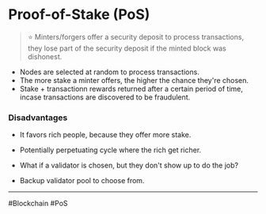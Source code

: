 # Proof-of-Stake (PoS)
> ⭐ Minters/forgers offer a security deposit to process transactions, they lose part of the security deposit if the minted block was dishonest.

- Nodes are selected at random to process transactions.
- The more stake a minter offers, the higher the chance they're chosen.
- Stake + transactionn rewards returned after a certain period of time, incase transactions are discovered to be fraudulent.

### Disadvantages
- It favors rich people, because they offer more stake.
- Potentially perpetuating cycle where the rich get richer.

- What if a validator is chosen, but they don't show up to do the job?
- Backup validator pool to choose from.

---
#Blockchain #PoS


